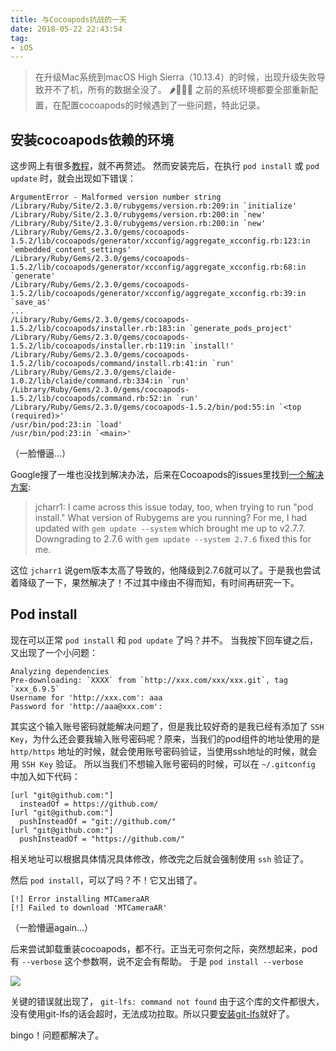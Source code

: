 ```yaml
---
title: 与Cocoapods抗战的一天
date: 2018-05-22 22:43:54
tag:
- iOS
---
```


> 在升级Mac系统到macOS High Sierra（10.13.4）的时候，出现升级失败导致开不了机，所有的数据全没了。
> 🌶🐔🍎💊
> 之前的系统环境都要全部重新配置，在配置cocoapods的时候遇到了一些问题，特此记录。

## 安装cocoapods依赖的环境

这步网上有很多[教程](https://www.google.com.hk/search?q=%E5%AE%89%E8%A3%85cocoapods&oq=%E5%AE%89%E8%A3%85cocoapods&aqs=chrome..69i57j69i61j0.3420j0j4&sourceid=chrome&ie=UTF-8)，就不再赘述。
然而安装完后，在执行 `pod install` 或 `pod update` 时，就会出现如下错误：

```
ArgumentError - Malformed version number string
/Library/Ruby/Site/2.3.0/rubygems/version.rb:209:in `initialize'
/Library/Ruby/Site/2.3.0/rubygems/version.rb:200:in `new'
/Library/Ruby/Site/2.3.0/rubygems/version.rb:200:in `new'
/Library/Ruby/Gems/2.3.0/gems/cocoapods-1.5.2/lib/cocoapods/generator/xcconfig/aggregate_xcconfig.rb:123:in `embedded_content_settings'
/Library/Ruby/Gems/2.3.0/gems/cocoapods-1.5.2/lib/cocoapods/generator/xcconfig/aggregate_xcconfig.rb:68:in `generate'
/Library/Ruby/Gems/2.3.0/gems/cocoapods-1.5.2/lib/cocoapods/generator/xcconfig/aggregate_xcconfig.rb:39:in `save_as'
...
/Library/Ruby/Gems/2.3.0/gems/cocoapods-1.5.2/lib/cocoapods/installer.rb:183:in `generate_pods_project'
/Library/Ruby/Gems/2.3.0/gems/cocoapods-1.5.2/lib/cocoapods/installer.rb:119:in `install!'
/Library/Ruby/Gems/2.3.0/gems/cocoapods-1.5.2/lib/cocoapods/command/install.rb:41:in `run'
/Library/Ruby/Gems/2.3.0/gems/claide-1.0.2/lib/claide/command.rb:334:in `run'
/Library/Ruby/Gems/2.3.0/gems/cocoapods-1.5.2/lib/cocoapods/command.rb:52:in `run'
/Library/Ruby/Gems/2.3.0/gems/cocoapods-1.5.2/bin/pod:55:in `<top (required)>'
/usr/bin/pod:23:in `load'
/usr/bin/pod:23:in `<main>'
```

（一脸懵逼...）

Google搜了一堆也没找到解决办法，后来在Cocoapods的issues里找到[一个解决方案](https://github.com/CocoaPods/CocoaPods/issues/7756):

> jcharr1: I came across this issue today, too, when trying to run "pod install." What version of Rubygems are you running? For me, I had updated with `gem update --system` which brought me up to v2.7.7. Downgrading to 2.7.6 with `gem update --system 2.7.6` fixed this for me.

这位 `jcharr1` 说gem版本太高了导致的，他降级到2.7.6就可以了。于是我也尝试着降级了一下，果然解决了！不过其中缘由不得而知，有时间再研究一下。

## Pod install

现在可以正常 `pod install` 和 `pod update` 了吗？并不。
当我按下回车键之后，又出现了一个小问题：

```
Analyzing dependencies
Pre-downloading: `XXXX` from `http://xxx.com/xxx/xxx.git`, tag `xxx_6.9.5`
Username for 'http://xxx.com': aaa
Password for 'http://aaa@xxx.com':
```

其实这个输入账号密码就能解决问题了，但是我比较好奇的是我已经有添加了 `SSH Key`，为什么还会要我输入账号密码呢？原来，当我们的pod组件的地址使用的是 `http/https` 地址的时候，就会使用账号密码验证，当使用ssh地址的时候，就会用 `SSH Key` 验证。
所以当我们不想输入账号密码的时候，可以在 `~/.gitconfig` 中加入如下代码：

```
[url "git@github.com:"]
  insteadOf = https://github.com/
[url "git@github.com:"]
  pushInsteadOf = "git://github.com/"
[url "git@github.com:"]
  pushInsteadOf = "https://github.com/"
```

相关地址可以根据具体情况具体修改，修改完之后就会强制使用 `ssh` 验证了。

然后 `pod install`，可以了吗？不！它又出错了。

```
[!] Error installing MTCameraAR
[!] Failed to download 'MTCameraAR'
```

（一脸懵逼again...）

后来尝试卸载重装cocoapods，都不行。正当无可奈何之际，突然想起来，pod有 `--verbose` 这个参数啊，说不定会有帮助。
于是 `pod install --verbose`

![](http://7viin1.com1.z0.glb.clouddn.com/pic.png)

关键的错误就出现了， `git-lfs: command not found`
由于这个库的文件都很大，没有使用git-lfs的话会超时，无法成功拉取。所以只要[安装git-lfs](https://github.com/git-lfs/git-lfs/wiki/Installation)就好了。

bingo！问题都解决了。




